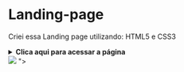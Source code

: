 # Landing-page
Criei essa Landing page utilizando: HTML5 e CSS3
<details>
    <summary><strong>Clica aqui para acessar a página </strong></summary>
    <br />
    <p align="justify">
      
https://afonso-sk.github.io/Landing-page/
    </p>
</details>
<img src="<img src="https://github.com/Afonso-sk/Netflix-clone-/blob/main/image/Netiflix.PNG">
">


